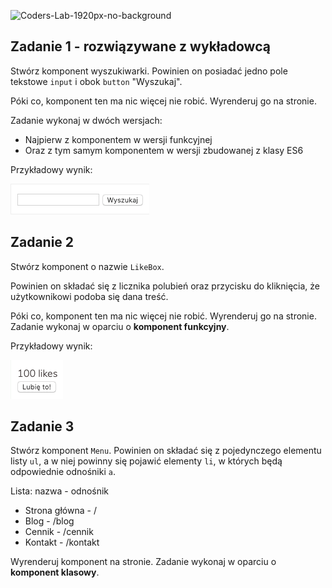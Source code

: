 ![Coders-Lab-1920px-no-background](https://user-images.githubusercontent.com/30623667/104709394-2cabee80-571f-11eb-9518-ea6a794e558e.png)


## Zadanie 1 - rozwiązywane z wykładowcą

Stwórz komponent wyszukiwarki. Powinien on posiadać jedno pole tekstowe `input` i obok `button` "Wyszukaj".

Póki co, komponent ten ma nic więcej nie robić. Wyrenderuj go na stronie.

Zadanie wykonaj w dwóch wersjach:

- Najpierw z komponentem w wersji funkcyjnej
- Oraz z tym samym komponentem w wersji zbudowanej z klasy ES6

Przykładowy wynik:

![](images/01_example.png)



## Zadanie 2

Stwórz komponent o nazwie `LikeBox`.

Powinien on składać się z licznika polubień oraz przycisku do kliknięcia, że użytkownikowi podoba się dana treść.

Póki co, komponent ten ma nic więcej nie robić. Wyrenderuj go na stronie. Zadanie wykonaj w oparciu o **komponent funkcyjny**.

Przykładowy wynik:

![](images/02_example.png)



## Zadanie 3

Stwórz komponent `Menu`. Powinien on składać się z pojedynczego elementu listy `ul`, a w niej powinny się pojawić elementy `li`, w których będą odpowiednie odnośniki `a`.

Lista: nazwa - odnośnik

- Strona główna - /
- Blog - /blog
- Cennik - /cennik
- Kontakt - /kontakt

Wyrenderuj komponent na stronie. Zadanie wykonaj w oparciu o **komponent klasowy**.
